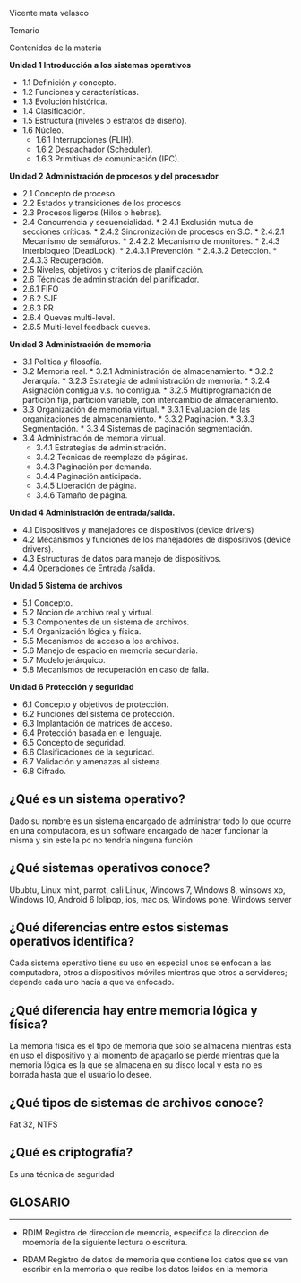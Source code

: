 Vicente mata velasco

Temario

Contenidos de la materia

**Unidad 1 Introducción a los sistemas operativos**
* 1.1 Definición y concepto. 
* 1.2 Funciones y características.
* 1.3 Evolución histórica. 
* 1.4 Clasificación. 
* 1.5 Estructura (niveles o estratos de diseño). 
* 1.6 Núcleo. 
     * 1.6.1 Interrupciones (FLIH). 
     * 1.6.2 Despachador (Scheduler). 
     * 1.6.3 Primitivas de comunicación (IPC).

**Unidad 2 Administración de procesos y del procesador**
* 2.1 Concepto de proceso. 
* 2.2 Estados y transiciones de los procesos 
* 2.3 Procesos ligeros (Hilos o hebras). 
* 2.4 Concurrencia y secuencialidad. 
      * 2.4.1 Exclusión mutua de secciones críticas.
      * 2.4.2 Sincronización de procesos en S.C. 
               * 2.4.2.1 Mecanismo de semáforos.
               * 2.4.2.2 Mecanismo de monitores. 
      * 2.4.3 Interbloqueo (DeadLock). 
               * 2.4.3.1 Prevención. 
               * 2.4.3.2 Detección. 
               * 2.4.3.3 Recuperación. 
* 2.5 Niveles, objetivos y criterios de planificación. 
* 2.6 Técnicas de administración del planificador. 
* 2.6.1 FIFO 
* 2.6.2 SJF 
* 2.6.3 RR 
* 2.6.4 Queves multi-level. 
* 2.6.5 Multi-level feedback queves.

**Unidad 3 Administración de memoria**
* 3.1 Política y filosofía.
* 3.2 Memoria real. 
        * 3.2.1 Administración de almacenamiento. 
        * 3.2.2 Jerarquía. 
        * 3.2.3 Estrategia de administración de memoria. 
        * 3.2.4 Asignación contigua v.s. no contigua. 
        * 3.2.5 Multiprogramación de partición fija, partición variable, con intercambio de   almacenamiento. 
* 3.3 Organización de memoria virtual. 
       * 3.3.1 Evaluación de las organizaciones de almacenamiento. 
       * 3.3.2 Paginación. 
       * 3.3.3 Segmentación. 
       * 3.3.4 Sistemas de paginación segmentación. 
* 3.4 Administración de memoria virtual. 
     * 3.4.1 Estrategias de administración. 
     * 3.4.2 Técnicas de reemplazo de páginas. 
     * 3.4.3 Paginación por demanda. 
     * 3.4.4 Paginación anticipada. 
     * 3.4.5 Liberación de página. 
     * 3.4.6 Tamaño de página.

**Unidad 4 Administración de entrada/salida.**
* 4.1 Dispositivos y manejadores de dispositivos (device drivers)
* 4.2 Mecanismos y funciones de los manejadores de dispositivos (device drivers).
* 4.3 Estructuras de datos para manejo de dispositivos. 
* 4.4 Operaciones de Entrada /salida.


**Unidad 5 Sistema de archivos**
* 5.1 Concepto. 
* 5.2 Noción de archivo real y virtual. 
* 5.3 Componentes de un sistema de archivos. 
* 5.4 Organización lógica y física. 
* 5.5 Mecanismos de acceso a los archivos. 
* 5.6 Manejo de espacio en memoria secundaria. 
* 5.7 Modelo jerárquico. 
* 5.8 Mecanismos de recuperación en caso de falla.

**Unidad 6 Protección y seguridad** 
* 6.1 Concepto y objetivos de protección. 
* 6.2 Funciones del sistema de protección. 
* 6.3 Implantación de matrices de acceso. 
* 6.4 Protección basada en el lenguaje. 
* 6.5 Concepto de seguridad. 
* 6.6 Clasificaciones de la seguridad. 
* 6.7 Validación y amenazas al sistema. 
* 6.8 Cifrado.


## ¿Qué es un sistema operativo?
Dado su nombre es un sistema encargado de administrar todo lo que ocurre en una computadora, es un software encargado de hacer funcionar la misma y sin este la pc no tendría ninguna función 
## ¿Qué sistemas operativos conoce?
Ububtu, Linux mint, parrot, cali Linux, Windows 7, Windows 8, winsows xp, Windows 10, Android 6 lolipop, ios, mac os, Windows pone, Windows server
## ¿Qué diferencias entre estos sistemas operativos identifica?
Cada sistema operativo tiene su uso en especial unos se enfocan a las computadora, otros a dispositivos móviles mientras que otros a servidores; depende cada uno hacia a que va enfocado.
## ¿Qué diferencia hay entre memoria lógica y física?
La memoria física es el tipo de memoria que solo se almacena mientras esta en uso el dispositivo y al momento de apagarlo se pierde mientras que la memoria lógica es la que se almacena en su disco local y esta no es borrada hasta que el usuario lo desee.
## ¿Qué tipos de sistemas de archivos conoce?
Fat 32, NTFS
## ¿Qué es criptografía?
Es una técnica de seguridad 

## GLOSARIO
________________________________________________________________________________________________________________________
* RDIM Registro de direccion de memoria, especifica la direccion de moemoria de la siguiente
lectura o escritura.

* RDAM Registro de datos de memoria que contiene los datos que se van escribir en la memoria o que recibe los datos
leidos en la memoria
